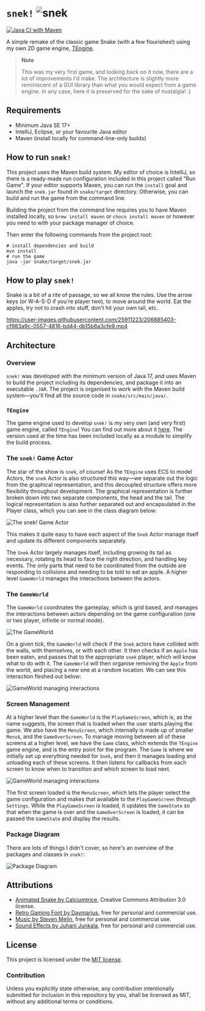 # `snek!` ![snek](https://user-images.githubusercontent.com/25911223/206885551-74c5e2ef-65f3-44d0-a13a-7d6d6f83317e.gif)

[![Java CI with Maven](https://github.com/tessapower/snek/actions/workflows/maven-build.yml/badge.svg)](https://github.com/tessapower/snek/actions/workflows/maven-build.yml)

A simple remake of the classic game Snake (with a few flourishes!) using my own 2D game
engine, [TEngine](https://github.com/tessapower/tengine).

> **Note**
>
> This was my very first game, and looking back on it now, there are a lot of improvements I'd make.
> The architecture is slightly more reminiscent of a GUI library than what you would expect from a
> game engine. In any case, here it is preserved for the sake of nostalgia! :)

## Requirements

- Minimum Java SE 17+
- IntelliJ, Eclipse, or your favourite Java editor
- Maven (install locally for command-line-only builds)

## How to run `snek!`

This project uses the Maven build system. My editor of choice is IntelliJ, so there is a ready-made
run configuration included in this project called "Run Game". If your editor supports
Maven, you can run the `install` goal and launch the `snek.jar` found in `snake/target`
directory. Otherwise, you can build and run the game from the command line.

Building the project from the command line requires you to have Maven installed locally, so `brew
install maven` or `choco install maven` or however you need to with your package manager of choice.

Then enter the following commands from the project root:

```shell
# install dependencies and build
mvn install
# run the game
java -jar snake/target/snek.jar
```

## How to play `snek!`

Snake is a bit of a rite of passage, so we all know the rules. Use the arrow keys (or W-A-S-D if
you're player two), to move around the world. Eat the apples, try not to crash into stuff, don't
hit your own tail, etc.

https://user-images.githubusercontent.com/25911223/206885403-cf983a9c-0557-4816-bd44-db15b6a3cfe9.mp4

## Architecture

### Overview

`snek!` was developed with the minimum version of Java 17, and uses Maven to build the project
including its dependencies, and package it into an executable `.JAR`. The project is organised to
work with the Maven build system—you'll find all the source code in `snake/src/main/java/`.

### `TEngine`

The game engine used to develop `snek!` is my very own (and very first) game engine, called
`TEngine`! You can find out more about it [here](https://github.com/tessapower/tengine). The version
used at the time has been included locally as a module to simplify the build process.

### The `snek!` Game Actor

The star of the show is `snek`, of course! As the `TEngine` uses ECS to model Actors, the `snek`
Actor is also structured this way—we separate out the logic from the graphical representation, and
this decoupled structure offers more flexibility throughout development. The graphical
representation is further broken down into two separate components, the head and the tail. The
logical representation is also further separated out and encapsulated in the Player class, which
you can see in the class diagram below:

![The `snek!` Game Actor](docs/images/snek-actor.svg)

This makes it quite easy to have each aspect of the `Snek` Actor manage itself and update its different components
separately.

The `Snek` Actor largely manages itself, including growing its tail as necessary, rotating its head to face the right
direction, and handling key events. The only parts that need to be coordinated from the outside are responding to
collisions and needing to be told to eat an apple. A higher level `GameWorld` manages the interactions between the actors.

### The `GameWorld`

The `GameWorld` coordinates the gameplay, which is grid based, and manages the interactions between actors depending on
the game configuration (one or two player, infinite or normal mode).

![The `GameWorld`](docs/images/game-world.svg)

On a given tick, the `GameWorld` will check if the `Snek` actors have collided with the walls, with themselves,
or with each other. It then checks if an `Apple` has been eaten, and passes that to the appropriate `snek` player,
which will know what to do with it. The `GameWorld` will then organise removing the `Apple` from the world,
and placing a new one at a random location. We can see this interaction fleshed out below:

![`GameWorld` managing interactions](docs/images/world-management.svg)

### Screen Management

At a higher level than the `GameWorld` is the `PlayGameScreen`, which is, as the name suggests, the screen that is
loaded when the user starts playing the game. We also have the `MenuScreen`, which internally is made up of
smaller `Menu`s, and the `GameOverScreen`. To manage moving between all of these screens at a higher level, we have the
`Game` class, which extends the `TEngine` game engine, and is the entry point for the program. The `Game` is where we
initially set up everything needed for `Snek`, and then it manages loading and unloading each of these screens. It then
listens for callbacks from each screen to know when to transition and which screen to load next.

![`GameWorld` managing interactions](docs/images/screen-management.svg)

The first screen loaded is the `MenuScreen`, which lets the player select the game configuration and makes
that available to the `PlayGameScreen` through `Settings`. While the `PlayGameScreen` is loaded, it updates the
`GameState` so that when the game is over and the `GameOverScreen` is loaded, it can be passed the `GameState` and
display the results.

### Package Diagram

There are lots of things I didn't cover, so here's an overview of the packages and classes in 
`snek!`:

![Package Diagram](docs/images/package-diagram.svg)

## Attributions

- [Animated Snake by Calciumtrice](https://opengameart.org/content/animated-snake), Creative Commons Attribution 3.0 license.
- [Retro Gaming Font by Daymarius](https://www.dafont.com/retro-gaming.font), free for personal and commercial use.
- [Music by Steven Melin](https://stevenmelin.com), free for personal and commercial use.
- [Sound Effects by Juhani Junkala](https://juhanijunkala.com/), free for personal and commercial use.

## License

This project is licensed under the [MIT license](https://github.com/tessapower/snek/blob/main/LICENSE).

### Contribution

Unless you explicitly state otherwise, any contribution intentionally submitted for inclusion in 
this repository by you, shall be licensed as MIT, without any additional terms or conditions.
